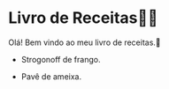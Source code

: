 # Livro de Receitas:man_cook:

Olá! Bem vindo  ao meu livro de receitas.:wave:

- Strogonoff de frango.

- Pavê de ameixa.

  
